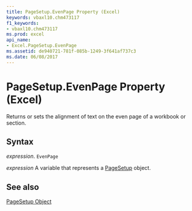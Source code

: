```yaml
---
title: PageSetup.EvenPage Property (Excel)
keywords: vbaxl10.chm473117
f1_keywords:
- vbaxl10.chm473117
ms.prod: excel
api_name:
- Excel.PageSetup.EvenPage
ms.assetid: de940721-781f-085b-1249-3f641af737c3
ms.date: 06/08/2017
---
```



# PageSetup.EvenPage Property (Excel)

Returns or sets the alignment of text on the even page of a workbook or section.


## Syntax

 _expression_. `EvenPage`

 _expression_ A variable that represents a [PageSetup](./Excel.PageSetup.md) object.


## See also


[PageSetup Object](Excel.PageSetup.md)

